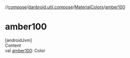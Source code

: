 //[compose](../../../index.md)/[danbroid.util.compose](../index.md)/[MaterialColors](index.md)/[amber100](amber100.md)



# amber100  
[androidJvm]  
Content  
val [amber100](amber100.md): Color  



